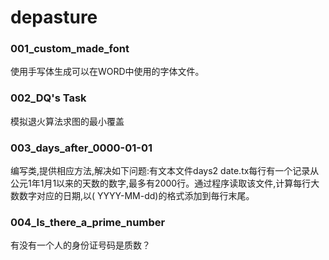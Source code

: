 # depasture


### 001_custom_made_font
使用手写体生成可以在WORD中使用的字体文件。


### 002_DQ's Task
模拟退火算法求图的最小覆盖

### 003_days_after_0000-01-01
编写类,提供相应方法,解决如下问题:有文本文件days2 date.tx每行有一个记录从公元1年1月1以来的天数的数字,最多有2000行。通过程序读取该文件,计算每行大数数字对应的日期,以( YYYY-MM-dd)的格式添加到毎行末尾。

### 004_Is_there_a_prime_number
有没有一个人的身份证号码是质数？
